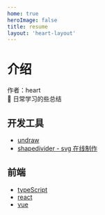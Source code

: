 ```yaml
---
home: true
heroImage: false
title: resume
layout: 'heart-layout'
---
```


# 介绍

作者：heart <br />
🚀 日常学习的些总结

## 开发工具

 - [undraw](https://undraw.co/)
 - [shapedivider - svg 在线制作](https://www.shapedivider.app/)

## 前端

- [typeScript](typescript)
- [react](react)
- [vue](vue)

